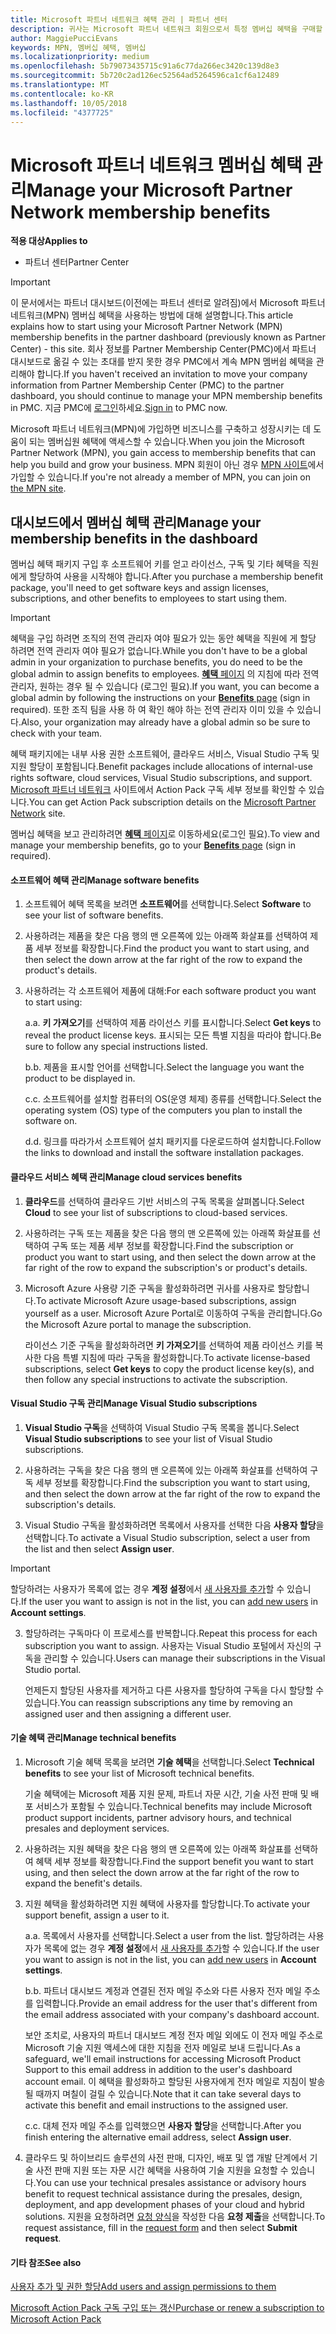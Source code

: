 ```yaml
---
title: Microsoft 파트너 네트워크 혜택 관리 | 파트너 센터
description: 귀사는 Microsoft 파트너 네트워크 회원으로서 특정 멤버십 혜택을 구매할 자격이 있습니다. 파트너 대시보드에서 멤버십 혜택을 활성화하고 관리하는 방법을 설명합니다.
author: MaggiePucciEvans
keywords: MPN, 멤버십 혜택, 멤버십
ms.localizationpriority: medium
ms.openlocfilehash: 5b79073435715c91a6c77da266ec3420c139d8e3
ms.sourcegitcommit: 5b720c2ad126ec52564ad5264596ca1cf6a12489
ms.translationtype: MT
ms.contentlocale: ko-KR
ms.lasthandoff: 10/05/2018
ms.locfileid: "4377725"
---
```

# <a name="manage-your-microsoft-partner-network-membership-benefits"></a><span data-ttu-id="05953-105">Microsoft 파트너 네트워크 멤버십 혜택 관리</span><span class="sxs-lookup"><span data-stu-id="05953-105">Manage your Microsoft Partner Network membership benefits</span></span>

**<span data-ttu-id="05953-106">적용 대상</span><span class="sxs-lookup"><span data-stu-id="05953-106">Applies to</span></span>**

-  <span data-ttu-id="05953-107">파트너 센터</span><span class="sxs-lookup"><span data-stu-id="05953-107">Partner Center</span></span>

>[!IMPORTANT]
><span data-ttu-id="05953-108">이 문서에서는 파트너 대시보드(이전에는 파트너 센터로 알려짐)에서 Microsoft 파트너 네트워크(MPN) 멤버십 혜택을 사용하는 방법에 대해 설명합니다.</span><span class="sxs-lookup"><span data-stu-id="05953-108">This article explains how to start using your Microsoft Partner Network (MPN) membership benefits in the partner dashboard (previously known as Partner Center) - this site.</span></span> <span data-ttu-id="05953-109">회사 정보를 Partner Membership Center(PMC)에서 파트너 대시보드로 옮길 수 있는 초대를 받지 못한 경우 PMC에서 계속 MPN 멤버쉽 혜택을 관리해야 합니다.</span><span class="sxs-lookup"><span data-stu-id="05953-109">If you haven't received an invitation to move your company information from Partner Membership Center (PMC) to the partner dashboard, you should continue to manage your MPN membership benefits in PMC.</span></span> <span data-ttu-id="05953-110">지금 PMC에 [로그인](https://partner.microsoft.com/_login?authType=OpenIdConnect)하세요.</span><span class="sxs-lookup"><span data-stu-id="05953-110">[Sign in](https://partner.microsoft.com/_login?authType=OpenIdConnect) to PMC now.</span></span>   

<span data-ttu-id="05953-111">Microsoft 파트너 네트워크(MPN)에 가입하면 비즈니스를 구축하고 성장시키는 데 도움이 되는 멤버십원 혜택에 액세스할 수 있습니다.</span><span class="sxs-lookup"><span data-stu-id="05953-111">When you join the Microsoft Partner Network (MPN), you gain access to membership benefits that can help you build and grow your business.</span></span> <span data-ttu-id="05953-112">MPN 회원이 아닌 경우 [MPN 사이트](https://partner.microsoft.com/membership)에서 가입할 수 있습니다.</span><span class="sxs-lookup"><span data-stu-id="05953-112">If you're not already a member of MPN, you can join on [the MPN site](https://partner.microsoft.com/membership).</span></span>


## <a name="manage-your-membership-benefits-in-the-dashboard"></a><span data-ttu-id="05953-113">대시보드에서 멤버십 혜택 관리</span><span class="sxs-lookup"><span data-stu-id="05953-113">Manage your membership benefits in the dashboard</span></span>

<span data-ttu-id="05953-114">멤버십 혜택 패키지 구입 후 소프트웨어 키를 얻고 라이선스, 구독 및 기타 혜택을 직원에게 할당하여 사용을 시작해야 합니다.</span><span class="sxs-lookup"><span data-stu-id="05953-114">After you purchase a membership benefit package, you'll need to get software keys and assign licenses, subscriptions, and other benefits to employees to start using them.</span></span> 

>[!IMPORTANT]
><span data-ttu-id="05953-115">혜택을 구입 하려면 조직의 전역 관리자 여야 필요가 있는 동안 혜택을 직원에 게 할당 하려면 전역 관리자 여야 필요가 없습니다.</span><span class="sxs-lookup"><span data-stu-id="05953-115">While you don't have to be a global admin in your organization to purchase benefits, you do need to be the global admin to assign benefits to employees.</span></span>  <span data-ttu-id="05953-116">[ **혜택** 페이지](https://partnercenter.microsoft.com/pcv/partnership/benefits) 의 지침에 따라 전역 관리자, 원하는 경우 될 수 있습니다 (로그인 필요).</span><span class="sxs-lookup"><span data-stu-id="05953-116">If you want, you can become a global admin by following the instructions on your [**Benefits** page](https://partnercenter.microsoft.com/pcv/partnership/benefits) (sign in required).</span></span> <span data-ttu-id="05953-117">또한 조직 팀을 사용 하 여 확인 해야 하는 전역 관리자 이미 있을 수 있습니다.</span><span class="sxs-lookup"><span data-stu-id="05953-117">Also, your organization may already have a global admin so be sure to check with your team.</span></span>

<span data-ttu-id="05953-118">혜택 패키지에는 내부 사용 권한 소프트웨어, 클라우드 서비스, Visual Studio 구독 및 지원 할당이 포함됩니다.</span><span class="sxs-lookup"><span data-stu-id="05953-118">Benefit packages include allocations of internal-use rights software, cloud services, Visual Studio subscriptions, and support.</span></span> <span data-ttu-id="05953-119">[Microsoft 파트너 네트워크](https://partner.microsoft.com/membership/internal-use-software) 사이트에서 Action Pack 구독 세부 정보를 확인할 수 있습니다.</span><span class="sxs-lookup"><span data-stu-id="05953-119">You can get Action Pack subscription details on the [Microsoft Partner Network](https://partner.microsoft.com/membership/internal-use-software) site.</span></span>  

<span data-ttu-id="05953-120">멤버십 혜택을 보고 관리하려면 [**혜택** 페이지](https://partnercenter.microsoft.com/pcv/partnership/benefits)로 이동하세요(로그인 필요).</span><span class="sxs-lookup"><span data-stu-id="05953-120">To view and manage your membership benefits, go to your [**Benefits** page](https://partnercenter.microsoft.com/pcv/partnership/benefits) (sign in required).</span></span>

#### <a name="manage-software-benefits"></a><span data-ttu-id="05953-121">소프트웨어 혜택 관리</span><span class="sxs-lookup"><span data-stu-id="05953-121">Manage software benefits</span></span>

1.  <span data-ttu-id="05953-122">소프트웨어 혜택 목록을 보려면 **소프트웨어**를 선택합니다.</span><span class="sxs-lookup"><span data-stu-id="05953-122">Select **Software** to see your list of software benefits.</span></span> 

2.  <span data-ttu-id="05953-123">사용하려는 제품을 찾은 다음 행의 맨 오른쪽에 있는 아래쪽 화살표를 선택하여 제품 세부 정보를 확장합니다.</span><span class="sxs-lookup"><span data-stu-id="05953-123">Find the product you want to start using, and then select the down arrow at the far right of the row to expand the product's details.</span></span> 

3. <span data-ttu-id="05953-124">사용하려는 각 소프트웨어 제품에 대해:</span><span class="sxs-lookup"><span data-stu-id="05953-124">For each software product you want to start using:</span></span>

    <span data-ttu-id="05953-125">a.</span><span class="sxs-lookup"><span data-stu-id="05953-125">a.</span></span> <span data-ttu-id="05953-126">**키 가져오기**를 선택하여 제품 라이선스 키를 표시합니다.</span><span class="sxs-lookup"><span data-stu-id="05953-126">Select **Get keys** to reveal the product license keys.</span></span> <span data-ttu-id="05953-127">표시되는 모든 특별 지침을 따라야 합니다.</span><span class="sxs-lookup"><span data-stu-id="05953-127">Be sure to follow any special instructions listed.</span></span>

    <span data-ttu-id="05953-128">b.</span><span class="sxs-lookup"><span data-stu-id="05953-128">b.</span></span> <span data-ttu-id="05953-129">제품을 표시할 언어를 선택합니다.</span><span class="sxs-lookup"><span data-stu-id="05953-129">Select the language you want the product to be displayed in.</span></span>

    <span data-ttu-id="05953-130">c.</span><span class="sxs-lookup"><span data-stu-id="05953-130">c.</span></span> <span data-ttu-id="05953-131">소프트웨어를 설치할 컴퓨터의 OS(운영 체제) 종류를 선택합니다.</span><span class="sxs-lookup"><span data-stu-id="05953-131">Select the operating system (OS) type of the computers you plan to install the software on.</span></span>

    <span data-ttu-id="05953-132">d.</span><span class="sxs-lookup"><span data-stu-id="05953-132">d.</span></span> <span data-ttu-id="05953-133">링크를 따라가서 소프트웨어 설치 패키지를 다운로드하여 설치합니다.</span><span class="sxs-lookup"><span data-stu-id="05953-133">Follow the links to download and install the software installation packages.</span></span>


#### <a name="manage-cloud-services-benefits"></a><span data-ttu-id="05953-134">클라우드 서비스 혜택 관리</span><span class="sxs-lookup"><span data-stu-id="05953-134">Manage cloud services benefits</span></span>

1. <span data-ttu-id="05953-135">**클라우드**를 선택하여 클라우드 기반 서비스의 구독 목록을 살펴봅니다.</span><span class="sxs-lookup"><span data-stu-id="05953-135">Select **Cloud** to see your list of subscriptions to cloud-based services.</span></span>

2. <span data-ttu-id="05953-136">사용하려는 구독 또는 제품을 찾은 다음 행의 맨 오른쪽에 있는 아래쪽 화살표를 선택하여 구독 또는 제품 세부 정보를 확장합니다.</span><span class="sxs-lookup"><span data-stu-id="05953-136">Find the subscription or product you want to start using, and then select the down arrow at the far right of the row to expand the subscription's or product's details.</span></span> 

3. <span data-ttu-id="05953-137">Microsoft Azure 사용량 기준 구독을 활성화하려면 귀사를 사용자로 할당합니다.</span><span class="sxs-lookup"><span data-stu-id="05953-137">To activate Microsoft Azure usage-based subscriptions, assign yourself as a user.</span></span> <span data-ttu-id="05953-138">Microsoft Azure Portal로 이동하여 구독을 관리합니다.</span><span class="sxs-lookup"><span data-stu-id="05953-138">Go the Microsoft Azure portal to manage the subscription.</span></span>

    <span data-ttu-id="05953-139">라이선스 기준 구독을 활성화하려면 **키 가져오기**를 선택하여 제품 라이선스 키를 복사한 다음 특별 지침에 따라 구독을 활성화합니다.</span><span class="sxs-lookup"><span data-stu-id="05953-139">To activate license-based subscriptions, select **Get keys** to copy the product license key(s), and then follow any special instructions to activate the subscription.</span></span>  


#### <a name="manage-visual-studio-subscriptions"></a><span data-ttu-id="05953-140">Visual Studio 구독 관리</span><span class="sxs-lookup"><span data-stu-id="05953-140">Manage Visual Studio subscriptions</span></span>

1. <span data-ttu-id="05953-141">**Visual Studio 구독**을 선택하여 Visual Studio 구독 목록을 봅니다.</span><span class="sxs-lookup"><span data-stu-id="05953-141">Select **Visual Studio subscriptions** to see your list of Visual Studio subscriptions.</span></span> 

2. <span data-ttu-id="05953-142">사용하려는 구독을 찾은 다음 행의 맨 오른쪽에 있는 아래쪽 화살표를 선택하여 구독 세부 정보를 확장합니다.</span><span class="sxs-lookup"><span data-stu-id="05953-142">Find the subscription you want to start using, and then select the down arrow at the far right of the row to expand the subscription's details.</span></span> 

3. <span data-ttu-id="05953-143">Visual Studio 구독을 활성화하려면 목록에서 사용자를 선택한 다음 **사용자 할당**을 선택합니다.</span><span class="sxs-lookup"><span data-stu-id="05953-143">To activate a Visual Studio subscription, select a user from the list and then select **Assign user**.</span></span> 

> [!IMPORTANT]  
> <span data-ttu-id="05953-144">할당하려는 사용자가 목록에 없는 경우 **계정 설정**에서 [새 사용자를 추가](create-user-accounts-and-set-permissions.md)할 수 있습니다.</span><span class="sxs-lookup"><span data-stu-id="05953-144">If the user you want to assign is not in the list, you can [add new users](create-user-accounts-and-set-permissions.md) in **Account settings**.</span></span>

3. <span data-ttu-id="05953-145">할당하려는 구독마다 이 프로세스를 반복합니다.</span><span class="sxs-lookup"><span data-stu-id="05953-145">Repeat this process for each subscription you want to assign.</span></span> <span data-ttu-id="05953-146">사용자는 Visual Studio 포털에서 자신의 구독을 관리할 수 있습니다.</span><span class="sxs-lookup"><span data-stu-id="05953-146">Users can manage their subscriptions in the Visual Studio portal.</span></span> 

    <span data-ttu-id="05953-147">언제든지 할당된 사용자를 제거하고 다른 사용자를 할당하여 구독을 다시 할당할 수 있습니다.</span><span class="sxs-lookup"><span data-stu-id="05953-147">You can reassign subscriptions any time by removing an assigned user and then assigning a different user.</span></span> 

#### <a name="manage-technical-benefits"></a><span data-ttu-id="05953-148">기술 혜택 관리</span><span class="sxs-lookup"><span data-stu-id="05953-148">Manage technical benefits</span></span>

1. <span data-ttu-id="05953-149">Microsoft 기술 혜택 목록을 보려면 **기술 혜택**을 선택합니다.</span><span class="sxs-lookup"><span data-stu-id="05953-149">Select **Technical benefits** to see your list of Microsoft technical benefits.</span></span>

    <span data-ttu-id="05953-150">기술 혜택에는 Microsoft 제품 지원 문제, 파트너 자문 시간, 기술 사전 판매 및 배포 서비스가 포함될 수 있습니다.</span><span class="sxs-lookup"><span data-stu-id="05953-150">Technical benefits may include Microsoft product support incidents, partner advisory hours, and technical presales and deployment services.</span></span>   

2. <span data-ttu-id="05953-151">사용하려는 지원 혜택을 찾은 다음 행의 맨 오른쪽에 있는 아래쪽 화살표를 선택하여 혜택 세부 정보를 확장합니다.</span><span class="sxs-lookup"><span data-stu-id="05953-151">Find the support benefit you want to start using, and then select the down arrow at the far right of the row to expand the benefit's details.</span></span> 

3. <span data-ttu-id="05953-152">지원 혜택을 활성화하려면 지원 혜택에 사용자를 할당합니다.</span><span class="sxs-lookup"><span data-stu-id="05953-152">To activate your support benefit, assign a user to it.</span></span> 
   
    <span data-ttu-id="05953-153">a.</span><span class="sxs-lookup"><span data-stu-id="05953-153">a.</span></span>  <span data-ttu-id="05953-154">목록에서 사용자를 선택합니다.</span><span class="sxs-lookup"><span data-stu-id="05953-154">Select a user from the list.</span></span> <span data-ttu-id="05953-155">할당하려는 사용자가 목록에 없는 경우 **계정 설정**에서 [새 사용자를 추가](create-user-accounts-and-set-permissions.md)할 수 있습니다.</span><span class="sxs-lookup"><span data-stu-id="05953-155">If the user you want to assign is not in the list, you can [add new users](create-user-accounts-and-set-permissions.md) in **Account settings**.</span></span>

    <span data-ttu-id="05953-156">b.</span><span class="sxs-lookup"><span data-stu-id="05953-156">b.</span></span>  <span data-ttu-id="05953-157">파트너 대시보드 계정과 연결된 전자 메일 주소와 다른 사용자 전자 메일 주소를 입력합니다.</span><span class="sxs-lookup"><span data-stu-id="05953-157">Provide an email address for the user that's different from the email address associated with your company's dashboard account.</span></span> 
    
    <span data-ttu-id="05953-158">보안 조치로, 사용자의 파트너 대시보드 계정 전자 메일 외에도 이 전자 메일 주소로 Microsoft 기술 지원 액세스에 대한 지침을 전자 메일로 보내 드립니다.</span><span class="sxs-lookup"><span data-stu-id="05953-158">As a safeguard, we'll email instructions for accessing Microsoft Product Support to this email address in addition to the user's dashboard account email.</span></span> <span data-ttu-id="05953-159">이 혜택을 활성화하고 할당된 사용자에게 전자 메일로 지침이 발송될 때까지 며칠이 걸릴 수 있습니다.</span><span class="sxs-lookup"><span data-stu-id="05953-159">Note that it can take several days to activate this benefit and email instructions to the assigned user.</span></span>    
    
    <span data-ttu-id="05953-160">c.</span><span class="sxs-lookup"><span data-stu-id="05953-160">c.</span></span>  <span data-ttu-id="05953-161">대체 전자 메일 주소를 입력했으면 **사용자 할당**을 선택합니다.</span><span class="sxs-lookup"><span data-stu-id="05953-161">After you finish entering the alternative email address, select **Assign user**.</span></span> 

4. <span data-ttu-id="05953-162">클라우드 및 하이브리드 솔루션의 사전 판매, 디자인, 배포 및 앱 개발 단계에서 기술 사전 판매 지원 또는 자문 시간 혜택을 사용하여 기술 지원을 요청할 수 있습니다.</span><span class="sxs-lookup"><span data-stu-id="05953-162">You can use your technical presales assistance or advisory hours benefit to request technical assistance during the presales, design, deployment, and app development phases of your cloud and hybrid solutions.</span></span> <span data-ttu-id="05953-163">지원을 요청하려면 [요청 양식](https://partnercenter.microsoft.com/pcv/partnership/benefits/createadvisoryhoursservicerequest
)을 작성한 다음 **요청 제출**을 선택합니다.</span><span class="sxs-lookup"><span data-stu-id="05953-163">To request assistance, fill in the [request form](https://partnercenter.microsoft.com/pcv/partnership/benefits/createadvisoryhoursservicerequest
) and then select **Submit request**.</span></span>


#### <a name="see-also"></a><span data-ttu-id="05953-164">기타 참조</span><span class="sxs-lookup"><span data-stu-id="05953-164">See also</span></span>

[<span data-ttu-id="05953-165">사용자 추가 및 권한 할당</span><span class="sxs-lookup"><span data-stu-id="05953-165">Add users and assign permissions to them</span></span>](create-user-accounts-and-set-permissions.md)

[<span data-ttu-id="05953-166">Microsoft Action Pack 구독 구입 또는 갱신</span><span class="sxs-lookup"><span data-stu-id="05953-166">Purchase or renew a subscription to Microsoft Action Pack</span></span>](mpn-get-action-pack.md)


